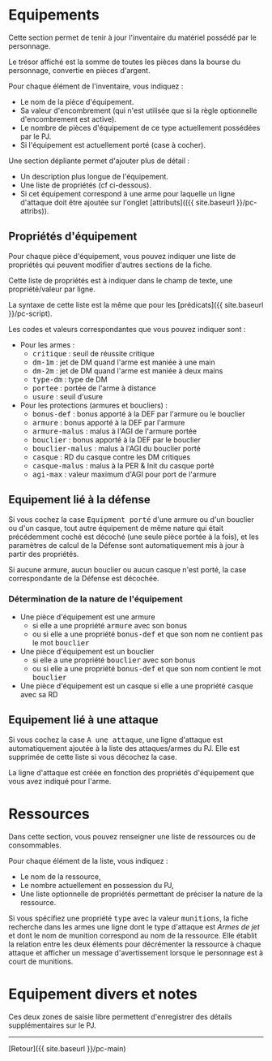 # Equipements

Cette section permet de tenir à jour l'inventaire du matériel possédé par le personnage.

Le trésor affiché est la somme de toutes les pièces dans la bourse du personnage, convertie en pièces d'argent.

Pour chaque élément de l'inventaire, vous indiquez :
- Le nom de la pièce d'équipement.
- Sa valeur d'encombrement (qui n'est utilisée que si la règle optionnelle d'encombrement est active).
- Le nombre de pièces d'équipement de ce type actuellement possédées par le PJ.
- Si l'équipement est actuellement porté (case à cocher).

Une section dépliante permet d'ajouter plus de détail :
- Un description plus longue de l'équipement.
- Une liste de propriétés (cf ci-dessous).
- Si cet équipement correspond à une arme pour laquelle un ligne d'attaque doit être ajoutée sur l'onglet [attributs](({{ site.baseurl }}/pc-attribs)).

## Propriétés d'équipement

Pour chaque pièce d'équipement, vous pouvez indiquer une liste de propriétés qui peuvent modifier d'autres sections de la fiche.

Cette liste de propriétés est à indiquer dans le champ de texte, une propriété/valeur par ligne.

La syntaxe de cette liste est la même que pour les [prédicats]({{ site.baseurl }}/pc-script).

Les codes et valeurs correspondantes que vous pouvez indiquer sont :

- Pour les armes :
  - <kbd>critique</kbd> : seuil de réussite critique
  - <kbd>dm-1m</kbd> : jet de DM quand l'arme est maniée à une main
  - <kbd>dm-2m</kbd> : jet de  DM quand l'arme est maniée à deux mains
  - <kbd>type-dm</kbd> : type de DM
  - <kbd>portee</kbd> : portée de l'arme à distance
  - <kbd>usure</kbd> : seuil d'usure
- Pour les protections (armures et boucliers) :
  - <kbd>bonus-def</kbd> : bonus apporté à la DEF par l'armure ou le bouclier
  - <kbd>armure</kbd> : bonus apporté à la DEF par l'armure
  - <kbd>armure-malus</kbd> : malus à l'AGI de l'armure portée
  - <kbd>bouclier</kbd> : bonus apporté à la DEF par le bouclier
  - <kbd>bouclier-malus</kbd> : malus à l'AGI du bouclier porté
  - <kbd>casque</kbd> : RD du casque contre les DM critiques
  - <kbd>casque-malus</kbd> : malus à la PER & Init du casque porté
  - <kbd>agi-max</kbd> : valeur maximum d'AGI pour port de l'armure

## Equipement lié à la défense

Si vous cochez la case <kbd>Equipment porté</kbd> d'une armure ou d'un bouclier ou d'un casque, tout autre équipement de même nature qui était précédemment coché est décoché (une seule pièce portée à la fois), et les paramètres de calcul de la Défense sont automatiquement mis à jour à partir des propriétés.

Si aucune armure, aucun bouclier ou aucun casque n'est porté, la case correspondante de la Défense est décochée.

### Détermination de la nature de l'équipement

- Une pièce d'équipement est une armure
  - si elle a une propriété <kbd>armure</kbd> avec son bonus
  - ou si elle a une propriété <kbd>bonus-def</kbd> et que son nom ne contient pas le mot <kbd>bouclier</kbd>
- Une pièce d'équipement est un bouclier
  - si elle a une propriété <kbd>bouclier</kbd> avec son bonus
  - ou si elle a une propriété <kbd>bonus-def</kbd> et que son nom contient le mot <kbd>bouclier</kbd>
- Une pièce d'équipement est un casque si elle a une propriété <kbd>casque</kbd> avec sa RD

## Equipement lié à une attaque

Si vous cochez la case <kbd>A une attaque</kbd>, une ligne d'attaque est automatiquement ajoutée à la liste des attaques/armes du PJ. Elle est supprimée de cette liste si vous décochez la case.

La ligne d'attaque est créée en fonction des propriétés d'équipement que vous avez indiqué pour l'arme.

# Ressources

Dans cette section, vous pouvez renseigner une liste de ressources ou de consommables.

Pour chaque élément de la liste, vous indiquez :
- Le nom de la ressource,
- Le nombre actuellement en possession du PJ,
- Une liste optionnelle de propriétés permettant de préciser la nature de la ressource.

Si vous spécifiez une propriété <kbd>type</kbd> avec la valeur <kbd>munitions</kbd>, la fiche recherche dans les armes une ligne dont le type d'attaque est _Armes de jet_ et dont le nom de munition correspond au nom de la ressource. Elle établit la relation entre les deux éléments pour décrémenter la ressource à chaque attaque et afficher un message d'avertissement lorsque le personnage est à court de munitions.

# Equipement divers et notes

Ces deux zones de saisie libre permettent d'enregistrer des détails supplémentaires sur le PJ.

---

[Retour]({{ site.baseurl }}/pc-main)